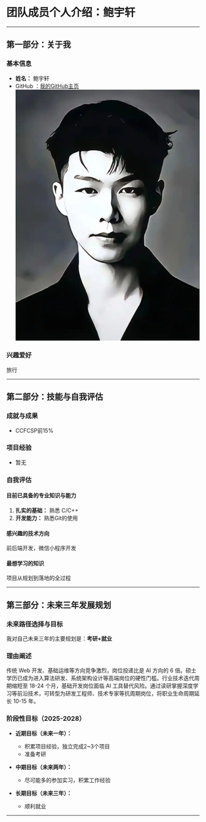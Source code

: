 # 团队成员个人介绍：鲍宇轩

---

## 第一部分：关于我

### 基本信息

* **姓名：** 鲍宇轩
* GitHub ：[我的GitHub主页](https://github.com/b-yx)
![很帅的照片](./coke.png)

### 兴趣爱好

旅行


---

## 第二部分：技能与自我评估

### 成就与成果

* CCFCSP前15%

### 项目经验

- 暂无

### 自我评估

#### 目前已具备的专业知识与能力

1. **扎实的基础：** 熟悉 C/C++
1. **开发能力：** 熟悉Git的使用

#### 感兴趣的技术方向

前后端开发，微信小程序开发

#### 最想学习的知识

项目从规划到落地的全过程

---

## 第三部分：未来三年发展规划

### 未来路径选择与目标

我对自己未来三年的主要规划是：**考研+就业**

### 理由阐述

传统 Web 开发、基础运维等方向竞争激烈，岗位投递比是 AI 方向的 6 倍。硕士学历已成为进入算法研发、系统架构设计等高端岗位的硬性门槛。行业技术迭代周期缩短至 18-24 个月，基础开发岗位面临 AI 工具替代风险。通过读研掌握深度学习等前沿技术，可转型为研发工程师、技术专家等抗周期岗位，将职业生命周期延长 10-15 年。

### 阶段性目标（2025-2028）

* **近期目标（未来一年）：**
  * 积累项目经验，独立完成2~3个项目
  * 准备考研
  
* **中期目标（未来两年）：**
  * 尽可能多的参加实习，积累工作经验
  
* **长期目标（未来三年）：**

  * 顺利就业
---